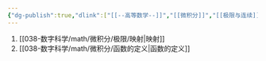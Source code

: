 ```yaml
---
{"dg-publish":true,"dlink":["[[--高等数学--]]","[[微积分]]","[[极限与连续]]"],"tags":null,"permalink":"/038-数字科学/math/微积分/极限/映射与函数/","dgPassFrontmatter":true}
---
```



1. [[038-数字科学/math/微积分/极限/映射\|映射]]
2. [[038-数字科学/math/微积分/函数的定义\|函数的定义]]